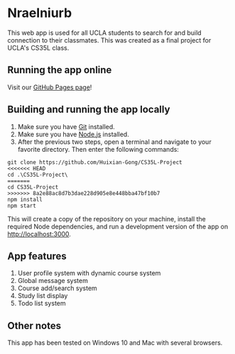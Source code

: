 # Nraelniurb

This web app is used for all UCLA students to search for and build connection to their classmates. This was created as a final project for UCLA's CS35L class.

## Running the app online

Visit our [GitHub Pages page](https://github.com/Huixian-Gong/CS35L-Project)!

## Building and running the app locally

1. Make sure you have [Git](https://git-scm.com/book/en/v2/Getting-Started-Installing-Git) installed.
2. Make sure you have [Node.js](https://nodejs.org/en/download/) installed.
3. After the previous two steps, open a terminal and navigate to your favorite directory. Then enter the following commands:
```
git clone https://github.com/Huixian-Gong/CS35L-Project
<<<<<<< HEAD
cd .\CS35L-Project\
=======
cd CS35L-Project
>>>>>>> 8a2e88ac8d7b3dae228d905e8e448bba47bf10b7
npm install
npm start
```
This will create a copy of the repository on your machine, install the required Node dependencies, and run a development version of the app on [http://localhost:3000](http://localhost:3000).

## App features

1. User profile system with dynamic course system
2. Global message system
3. Course add/search system
4. Study list display
5. Todo list system

## Other notes

This app has been tested on Windows 10 and Mac with several browsers.
